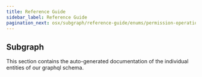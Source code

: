 ```yaml
---
title: Reference Guide
sidebar_label: Reference Guide
pagination_next: osx/subgraph/reference-guide/enums/permission-operation
---
```


## Subgraph

This section contains the auto-generated documentation of the individual entities of our graphql schema.
